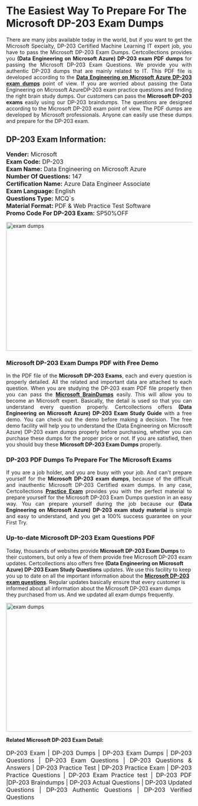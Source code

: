 <h1>The Easiest Way To Prepare For The Microsoft DP-203 Exam Dumps</h1> <p style="text-align:justify">There are many jobs available today in the world, but if you want to get the Microsoft Specialty, DP-203 Certified Machine Learning IT expert job, you have to pass the Microsoft DP-203 Exam Dumps. Certcollections provides you <strong>(Data Engineering on Microsoft Azure) DP-203 exam PDF dumps</strong> for passing the Microsoft DP-203 Exam Questions. We provide you with authentic DP-203 dumps that are mainly related to IT. This PDF file is developed according to the <a href="https://www.certsofficial.com/microsoft/dp-203-questions"><strong>Data Engineering on Microsoft Azure DP-203 exam dumps</strong></a> point of view. If you are worried about passing the Data Engineering on Microsoft AzureDP-203 exam practice questions and finding the right brain study dumps. Our customers can pass the <strong>Microsoft DP-203 exams </strong>easily using our DP-203 braindumps. The questions are designed according to the Microsoft DP-203 exam point of view. The PDF dumps are developed by Microsoft professionals. Anyone can easily use these dumps and prepare for the DP-203 exam.</p> <h2><strong>DP-203 Exam Information:</strong></h2> <p><span style="font-size:16px"><strong>Vender:</strong> Microsoft<br /> <strong>Exam Code:</strong> DP-203<br /> <strong>Exam Name:</strong> Data Engineering on Microsoft Azure<br /> <strong>Number Of Questions:</strong> 147<br /> <strong>Certification Name:</strong> Azure Data Engineer Associate<br /> <strong>Exam Language: </strong>English<br /> <strong>Questions Type:</strong> MCQ`s<br /> <strong>Material Format: </strong>PDF & Web Practice Test Software<br /> <strong>Promo Code For DP-203 Exam:</strong> SP50%OFF</span></p> <p><a href="https://www.certsofficial.com/microsoft/dp-203-questions" rel="no-follow"><img alt="exam dumps" src="https://www.certcollections.com/uploads/content/certsofficial.jpg" style="height:350px; width:750px" /></a></p> <h3><strong>Microsoft DP-203 Exam Dumps PDF with Free Demo</strong></h3> <p style="text-align:justify">In the PDF file of the <strong>Microsoft DP-203 Exams</strong>, each and every question is properly detailed. All the related and important data are attached to each question. When you are studying the DP-203 exam PDF file properly then you can pass the <a href="https://www.certsofficial.com/microsoft-dumps"><strong>Microsoft BrainDumps</strong></a> easily. This will allow you to become an Microsoft expert. Basically, the detail is used so that you can understand every question properly. Certcollections offers <strong>(Data Engineering on Microsoft Azure) DP-203 Exam Study Guide</strong> with a free demo. You can check out the demo before making a decision. The free demo facility will help you to understand the (Data Engineering on Microsoft Azure) DP-203 exam dumps properly before purchasing, whether you can purchase these dumps for the proper price or not. If you are satisfied, then you should buy these <strong>Microsoft DP-203 Exam Dumps</strong> properly.</p> <h3><strong>DP-203 PDF Dumps To Prepare For The Microsoft Exams</strong></h3> <p style="text-align:justify">If you are a job holder, and you are busy with your job. And can't prepare yourself for the <strong>Microsoft DP-203 exam dumps</strong>, because of the difficult and inauthentic Microsoft DP-203 Certified exam dumps. In any case, Certcollections <strong><a href="https://www.certsofficial.com/">Practice Exam</a></strong> provides you with the perfect material to prepare yourself for the Microsoft DP-203 Exam Dumps question in an easy way. You can prepare yourself during the job because our <strong>(Data Engineering on Microsoft Azure) DP-203 exam study material</strong> is simple and easy to understand, and you get a 100% success guarantee on your First Try.</p> <h3><strong>Up-to-date Microsoft DP-203 Exam Questions PDF</strong></h3> <p>Today, thousands of websites provide <strong>Microsoft DP-203 Exam Dumps</strong> to their customers, but only a few of them provide free Microsoft DP-203 exam updates. Certcollections also offers free <strong>(Data Engineering on Microsoft Azure) DP-203 Exam Study Questions</strong> updates. We use this facility to keep you up to date on all the important information about the <a href="https://www.certsofficial.com/microsoft/dp-203-questions"><strong>Microsoft DP-203 exam questions</strong></a>. Regular updates basically ensure that every customer is informed about all information about the Microsoft DP-203 exam dumps they purchased from us. And we updated all exam dumps frequently.</p> <p><a href="https://www.certsofficial.com/microsoft/dp-203-questions"><img alt="exam dumps " src="https://www.certcollections.com/uploads/content/certsofficial2.jpg" style="height:350px; width:750px" /></a></p> <p style="text-align:justify"><span style="font-size:14px"><strong>Related Microsoft DP-203 Exam Detail:</strong></span><br /> <br /> <span style="font-size:16px">DP-203 Exam | DP-203 Dumps | DP-203 Exam Dumps | DP-203 Questions | DP-203 Exam Questions | DP-203 Questions & Answers | DP-203 Practice Test | DP-203 Practice Exam | DP-203 Practice Questions | DP-203 Exam Practice test | DP-203 PDF |DP-203 Braindumps | DP-203 Actual Questions | DP-203 Updated Questions | DP-203 Authentic Questions | DP-203 Verified Questions</span></p>
